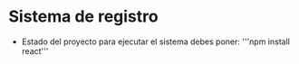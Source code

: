 <h1>Sistema de registro</h1>


- Estado del proyecto
para ejecutar el sistema debes poner:
'''npm install react'''
